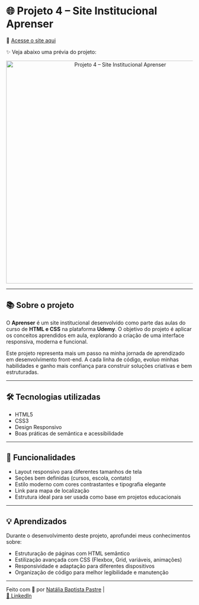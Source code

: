 # 🌐 Projeto 4 – Site Institucional Aprenser

🔗 [Acesse o site aqui](https://natipastre.github.io/Projeto-4---Front-End-Aprenser/)

✨ Veja abaixo uma prévia do projeto:

<p align="center">
  <img src="https://i.postimg.cc/PxvDg8pn/projeto.png" alt="Projeto 4 – Site Institucional Aprenser" width="600"/>
</p>

---

## 📚 Sobre o projeto

O **Aprenser** é um site institucional desenvolvido como parte das aulas do curso de **HTML e CSS** na plataforma **Udemy**. O objetivo do projeto é aplicar os conceitos aprendidos em aula, explorando a criação de uma interface responsiva, moderna e funcional.

Este projeto representa mais um passo na minha jornada de aprendizado em desenvolvimento front-end. A cada linha de código, evoluo minhas habilidades e ganho mais confiança para construir soluções criativas e bem estruturadas.

---

## 🛠️ Tecnologias utilizadas

- HTML5  
- CSS3  
- Design Responsivo  
- Boas práticas de semântica e acessibilidade  

---

## 📌 Funcionalidades

- Layout responsivo para diferentes tamanhos de tela  
- Seções bem definidas (cursos, escola, contato)  
- Estilo moderno com cores contrastantes e tipografia elegante  
- Link para mapa de localização  
- Estrutura ideal para ser usada como base em projetos educacionais  

---

## 💡 Aprendizados

Durante o desenvolvimento deste projeto, aprofundei meus conhecimentos sobre:

- Estruturação de páginas com HTML semântico  
- Estilização avançada com CSS (Flexbox, Grid, variáveis, animações)  
- Responsividade e adaptação para diferentes dispositivos  
- Organização de código para melhor legibilidade e manutenção  

---

Feito com 💙 por [Natália Baptista Pastre](https://github.com/natipastre) |  
[🔗 LinkedIn](https://www.linkedin.com/in/natalia-pastre/)
